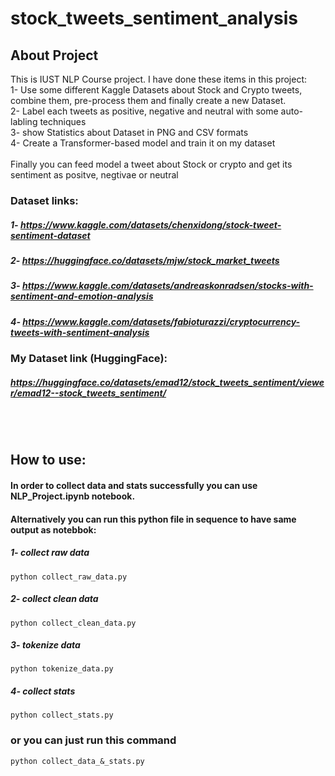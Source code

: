 # stock_tweets_sentiment_analysis
## About Project
This is IUST NLP Course project. I have done these items in this project: <br>
1- Use some different Kaggle Datasets about Stock and Crypto tweets, combine them, pre-process them and finally create a new Dataset.<br>
2- Label each tweets as positive, negative and neutral with some auto-labling techniques<br>
3- show Statistics about Dataset in PNG and CSV formats<br>
4- Create a Transformer-based model and train it on my dataset<br>
<br>
Finally you can feed model a tweet about Stock or crypto and get its sentiment as positve, negtivae or neutral


### Dataset links:
##### 1- https://www.kaggle.com/datasets/chenxidong/stock-tweet-sentiment-dataset
##### 2- https://huggingface.co/datasets/mjw/stock_market_tweets
##### 3- https://www.kaggle.com/datasets/andreaskonradsen/stocks-with-sentiment-and-emotion-analysis
##### 4- https://www.kaggle.com/datasets/fabioturazzi/cryptocurrency-tweets-with-sentiment-analysis


### My Dataset link (HuggingFace):
##### https://huggingface.co/datasets/emad12/stock_tweets_sentiment/viewer/emad12--stock_tweets_sentiment/

<br>
<br>


## How to use:
#### In order to collect data and stats successfully you can use NLP_Project.ipynb notebook. <br>
#### Alternatively you can run this python file in sequence to have same output as notebbok:
##### 1- collect raw data
```
python collect_raw_data.py
```

##### 2- collect clean data
```
python collect_clean_data.py
```

##### 3- tokenize data
```
python tokenize_data.py
```

##### 4- collect stats
```
python collect_stats.py
```
### or you can just run this command
```
python collect_data_&_stats.py
```
